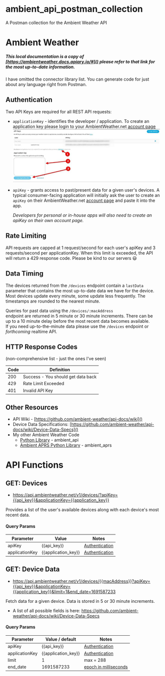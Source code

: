 # ambient_api_postman_collection

A Postman collection for the Ambient Weather API

# Ambient Weather

##### This local documentation is a copy of [https://ambientweather.docs.apiary.io/#]() please refer to that link for the most up-to-date information.

I have omitted the connector library list. You can generate code for just about any language right from Postman.

## Authentication

Two API Keys are required for all REST API requests:

- `applicationKey` - identifies the developer / application. To create an application key please login to your
  AmbientWeather.net [account page](https://ambientweather.net/account) ![get an application key on your account page](./application_key.jpg "getting an application key")

- `apiKey` - grants access to past/present data for a given user's devices. A typical consumer-facing application will
  initially ask the user to create an `apiKey` on their
  AmbientWeather.net [account page](https://ambientweather.net/account) and paste it into the app.

  _Developers for personal or in-house apps will also need to create an apiKey on their own account page._

## Rate Limiting

API requests are capped at 1 request/second for each user's apiKey and 3 requests/second per applicationKey. When this
limit is exceeded, the API will return a 429 response code. Please be kind to our servers :smiley:

## Data Timing

The devices returned from the `/devices` endpoint contain a `lastData` parameter that contains the most up-to-date data
we have for the device. Most devices update every minute, some update less frequently. The timestamps are rounded to the
nearest minute.

Queries for past data using the `/devices/:macAddress`  
endpoint are returned in 5 minute or 30 minute increments. There can be  
up to a 10 minute delay before the most recent data becomes available.  
If you need up-to-the-minute data please use the `/devices` endpoint or _forthcoming_ realtime API.

## HTTP Response Codes

(non-comprehensive list - just the ones I've seen)

| Code | Definition                         |
|------|------------------------------------|
| 200  | Success - You should get data back |
| 429  | Rate Limit Exceeded                |
| 401  | Invalid API Key                    |

## Other Resources

- API Wiki - [https://github.com/ambient-weather/api-docs/wiki]()
- Device Data Specifications: [https://github.com/ambient-weather/api-docs/wiki/Device-Data-Specs]()
- My other Ambient Weather Code
    - [Python Library](https://github.com/avryhof/ambient_api) - ambient_api
    - [Ambient APRS Python Library](https://github.com/avryhof/ambient_aprs) - ambient_aprs

# API Functions

## GET: Devices

- https://api.ambientweather.net/v1/devices/?apiKey={{api_key}}&applicationKey={{application_key}}

Provides a list of the user's available devices along with each device's most recent data.

#### Query Params

| Parameter      | Value               | Notes                             |
|----------------|---------------------|-----------------------------------|
| apiKey         | {{api_key}}         | [Authentication](#Authentication) |
| applicationKey | {{application_key}} | [Authentication](#Authentication) |          

## GET: Device Data

- https://api.ambientweather.net/v1/devices/{{macAddress}}?apiKey={{api_key}}&applicationKey={{application_key}}&limit=1&end_date=1691587233

Fetch data for a given device. Data is stored in 5 or 30 minute increments.

- A list of all possible fields is here: https://github.com/ambient-weather/api-docs/wiki/Device-Data-Specs

#### Query Params

| Parameter      | Value / default     | Notes                                               |
|----------------|---------------------|-----------------------------------------------------|
| apiKey         | {{api_key}}         | [Authentication](#Authentication)                   |
| applicationKey | {{application_key}} | [Authentication](#Authentication)                   |
| limit          | 1                   | max = 288                                           |
| end_date       | 1691587233          | [epoch in milliseconds](https://currentmillis.com/) |
